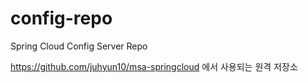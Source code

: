 # config-repo
Spring Cloud Config Server Repo

https://github.com/juhyun10/msa-springcloud 에서 사용되는 원격 저장소

